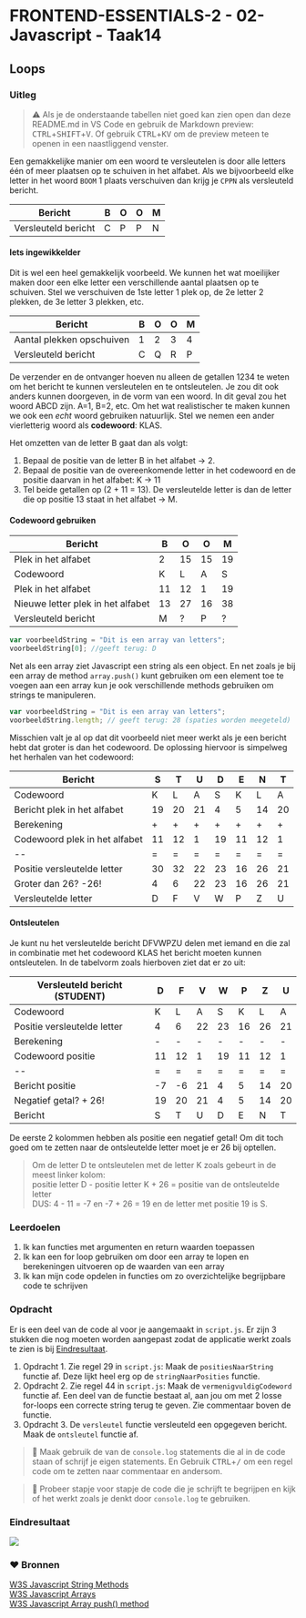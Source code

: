 # FRONTEND-ESSENTIALS-2 - 02-Javascript - Taak14

## Loops

### Uitleg

> :warning: Als je de onderstaande tabellen niet goed kan zien open dan deze README.md in VS Code en gebruik de Markdown preview: <kbd>CTRL</kbd>+<kbd>SHIFT</kbd>+<kbd>V</kbd>. Of gebruik <kbd>CTRL</kbd>+<kbd>K</kbd><kbd>V</kbd> om de preview meteen te openen in een naastliggend venster. 

Een gemakkelijke manier om een woord te versleutelen is door alle letters één of meer plaatsen op te schuiven in het alfabet. Als we bijvoorbeeld elke letter in het woord `BOOM` 1 plaats verschuiven dan krijg je `CPPN` als versleuteld bericht.

Bericht | B | O | O | M
-- | --|--|--|--
Versleuteld bericht | C | P | P | N

#### Iets ingewikkelder

Dit is wel een heel gemakkelijk voorbeeld. We kunnen het wat moeilijker maken door een elke letter een verschillende aantal plaatsen op te schuiven. Stel we verschuiven de 1ste letter 1 plek op, de 2e letter 2 plekken, de 3e letter 3 plekken, etc.

Bericht | B | O | O | M
-- | --|--|--|--
Aantal plekken opschuiven | 1 | 2 | 3 | 4
Versleuteld bericht | C | Q | R | P

De verzender en de ontvanger hoeven nu alleen de getallen 1234 te weten om het bericht te kunnen versleutelen en te ontsleutelen. Je zou dit ook anders kunnen doorgeven, in de vorm van een woord. In dit geval zou het woord ABCD zijn. A=1, B=2, etc. Om het wat realistischer te maken kunnen we ook een *echt* woord gebruiken natuurlijk. Stel we nemen een ander vierletterig woord als **codewoord**: KLAS.

Het omzetten van de letter B gaat dan als volgt:
1. Bepaal de positie van de letter B in het alfabet -> 2.
2. Bepaal de positie van de overeenkomende letter in het codewoord en de positie daarvan in het alfabet: K -> 11
3. Tel beide getallen op (2 + 11 = 13). De versleutelde letter is dan de letter die op positie 13 staat in het alfabet -> M.

#### Codewoord gebruiken

Bericht | B | O | O | M
-- | --|--|--|--
Plek in het alfabet | 2 | 15 | 15 | 19
Codewoord | K | L | A | S
Plek in het alfabet | 11 | 12 | 1 | 19
Nieuwe letter plek in het alfabet | 13 | 27 | 16 | 38
Versleuteld bericht | M | ? | P | ?

```js
var voorbeeldString = "Dit is een array van letters";
voorbeeldString[0]; //geeft terug: D
```
Net als een array ziet Javascript een string als een object. En net zoals je bij een array de method `array.push()` kunt gebruiken om een element toe te voegen aan een array kun je ook verschillende methods gebruiken om strings te manipuleren.

```js
var voorbeeldString = "Dit is een array van letters";
voorbeeldString.length; // geeft terug: 28 (spaties worden meegeteld)
```

Misschien valt je al op dat dit voorbeeld niet meer werkt als je een bericht hebt dat groter is dan het codewoord. De oplossing hiervoor is simpelweg het herhalen van het codewoord:

Bericht | S | T | U | D | E | N | T
-- | --|--|--|-- | -- | -- | -- 
Codewoord | K | L | A | S | K | L | A
Bericht plek in het alfabet | 19 | 20 | 21 | 4 | 5 |14 | 20
Berekening | + | + | + | + | + | + | +
Codewoord plek in het alfabet | 11 | 12 | 1 | 19 | 11 | 12 | 1
-- | = | = | = | = | = | = | =
Positie versleutelde letter | 30 | 32 | 22 | 23 | 16 | 26 | 21
Groter dan 26? -26! | 4 | 6 | 22 | 23 | 16 | 26 | 21
Versleutelde letter | D | F | V | W | P | Z | U 

#### Ontsleutelen

Je kunt nu het versleutelde bericht DFVWPZU delen met iemand en die zal in combinatie met het codewoord KLAS het bericht moeten kunnen ontsleutelen. In de tabelvorm zoals hierboven ziet dat er zo uit:

Versleuteld bericht (STUDENT) | D | F | V | W | P | Z | U 
-- | --|--|--|-- | -- | -- | -- 
Codewoord | K | L | A | S | K | L | A
Positie versleutelde letter | 4 | 6 | 22 | 23 | 16 | 26 | 21
Berekening | - | - | - | - | - | - | -
Codewoord positie | 11 | 12 | 1 | 19 | 11 | 12 | 1
-- | = | = | = | = | = | = | =
Bericht positie | -7 | -6 | 21 | 4 | 5 |14 | 20
Negatief getal? + 26! | 19 | 20 | 21 | 4 | 5 | 14 | 20
Bericht | S | T | U | D | E | N | T

De eerste 2 kolommen hebben als positie een negatief getal! Om dit toch goed om te zetten naar de ontsleutelde letter moet je er 26 bij optellen.
> Om de letter D te ontsleutelen met de letter K zoals gebeurt in de meest linker kolom:  
> positie letter D - positie letter K + 26 = positie van de ontsleutelde letter  
> DUS: 4 - 11 = -7 en -7 + 26 = 19 en de letter met positie 19 is S.

### Leerdoelen

1. Ik kan functies met argumenten en return waarden toepassen
2. Ik kan een for loop gebruiken om door een array te lopen en berekeningen uitvoeren op de waarden van een array
3. Ik kan mijn code opdelen in functies om zo overzichtelijke begrijpbare code te schrijven
### Opdracht

Er is een deel van de code al voor je aangemaakt in `script.js`. Er zijn 3 stukken die nog moeten worden aangepast zodat de applicatie werkt zoals te zien is bij [Eindresultaat](#eindresultaat).

1. Opdracht 1. Zie regel 29 in `script.js`: Maak de `positiesNaarString` functie af. Deze lijkt heel erg op de `stringNaarPosities` functie.
2. Opdracht 2. Zie regel 44 in `script.js`: Maak de `vermenigvuldigCodeword` functie af. Een deel van de functie bestaat al, aan jou om met 2 losse for-loops een correcte string terug te geven. Zie commentaar boven de functie.
3. Opdracht 3. De `versleutel` functie versleuteld een opgegeven bericht. Maak de `ontsleutel` functie af.

> :rocket: Maak gebruik de van de `console.log` statements die al in de code staan of schrijf je eigen statements. En Gebruik <kbd>CTRL</kbd>+<kbd>/</kbd> om een regel code om te zetten naar commentaar en andersom.

> :rocket: Probeer stapje voor stapje de code die je schrijft te begrijpen en kijk of het werkt zoals je denkt door `console.log` te gebruiken.
### Eindresultaat

![](img/eindopdr-eindres.gif)

### :heart: Bronnen

[W3S Javascript String Methods](https://www.w3schools.com/js/js_string_methods.asp)  
[W3S Javascript Arrays](https://www.w3schools.com/js/js_arrays.asp)  
[W3S Javascript Array push() method](https://www.w3schools.com/jsref/jsref_push.asp)